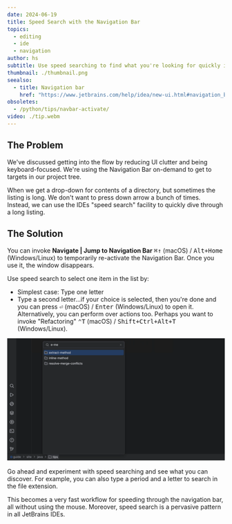 ```yaml
---
date: 2024-06-19
title: Speed Search with the Navigation Bar
topics:
  - editing
  - ide
  - navigation
author: hs
subtitle: Use speed searching to find what you're looking for quickly in the navigation bar
thumbnail: ./thumbnail.png
seealso:
  - title: Navigation bar
    href: "https://www.jetbrains.com/help/idea/new-ui.html#navigation_bar"
obsoletes:
  - /python/tips/navbar-activate/
video: ./tip.webm
---
```


## The Problem

We've discussed getting into the flow by reducing UI clutter and being keyboard-focused. We're using the Navigation Bar on-demand to get to targets in our project tree.

When we get a drop-down for contents of a directory, but sometimes the listing is long. We don't want to press down arrow a bunch of times. Instead, we can use the IDEs "speed search" facility to quickly dive through a long listing.

## The Solution

You can invoke **Navigate | Jump to Navigation Bar** <kbd>⌘↑</kbd> (macOS) / <kbd>Alt+Home</kbd> (Windows/Linux) to temporarily re-activate the Navigation Bar. Once you use it, the window disappears.

Use speed search to select one item in the list by:

- Simplest case: Type one letter
- Type a second letter...if your choice is selected, then you're done and you can press <kbd>⏎</kbd> (macOS) / <kbd>Enter</kbd> (Windows/Linux) to open it. Alternatively, you can perform over actions too. Perhaps you want to invoke "Refactoring" <kbd>⌃T</kbd> (macOS) / <kbd>Shift+Ctrl+Alt+T</kbd> (Windows/Linux).

![speed-search.png](speed-search.png)

Go ahead and experiment with speed searching and see what you can discover. For example, you can also type a period and a letter to search in the file extension.

This becomes a very fast workflow for speeding through the navigation bar, all without using the mouse. Moreover, speed search is a pervasive pattern in all JetBrains IDEs.
